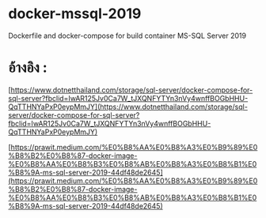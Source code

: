 # docker-mssql-2019
Dockerfile and docker-compose for build container MS-SQL Server 2019

# อ้างอิง :

[https://www.dotnetthailand.com/storage/sql-server/docker-compose-for-sql-server?fbclid=IwAR125Jv0Ca7W_tJXQNFYTYn3nVy4wnffBOGbHHU-QqTTHNYaPxP0eypMmJY](https://www.dotnetthailand.com/storage/sql-server/docker-compose-for-sql-server?fbclid=IwAR125Jv0Ca7W_tJXQNFYTYn3nVy4wnffBOGbHHU-QqTTHNYaPxP0eypMmJY)

[https://prawit.medium.com/%E0%B8%AA%E0%B8%A3%E0%B9%89%E0%B8%B2%E0%B8%87-docker-image-%E0%B8%AA%E0%B8%B3%E0%B8%AB%E0%B8%A3%E0%B8%B1%E0%B8%9A-ms-sql-server-2019-44df48de2645](https://prawit.medium.com/%E0%B8%AA%E0%B8%A3%E0%B9%89%E0%B8%B2%E0%B8%87-docker-image-%E0%B8%AA%E0%B8%B3%E0%B8%AB%E0%B8%A3%E0%B8%B1%E0%B8%9A-ms-sql-server-2019-44df48de2645)

